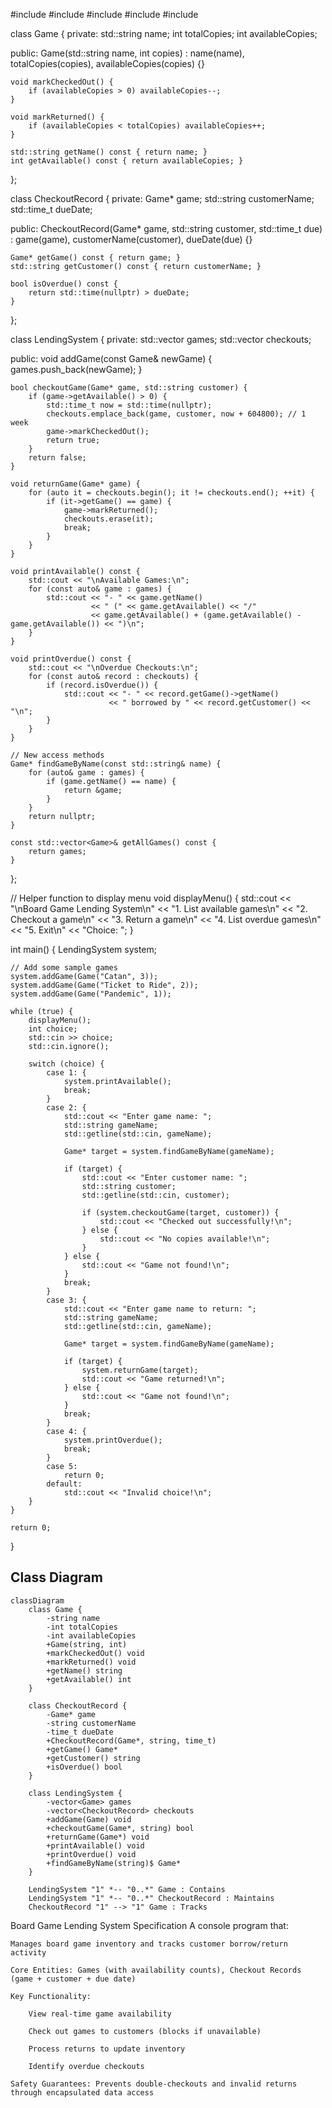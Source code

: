 #include <iostream>
#include <string>
#include <vector>
#include <ctime>
#include <iomanip>

class Game {
private:
    std::string name;
    int totalCopies;
    int availableCopies;

public:
    Game(std::string name, int copies) 
        : name(name), totalCopies(copies), availableCopies(copies) {}

    void markCheckedOut() {
        if (availableCopies > 0) availableCopies--;
    }

    void markReturned() {
        if (availableCopies < totalCopies) availableCopies++;
    }

    std::string getName() const { return name; }
    int getAvailable() const { return availableCopies; }
};

class CheckoutRecord {
private:
    Game* game;
    std::string customerName;
    std::time_t dueDate;

public:
    CheckoutRecord(Game* game, std::string customer, std::time_t due)
        : game(game), customerName(customer), dueDate(due) {}

    Game* getGame() const { return game; }
    std::string getCustomer() const { return customerName; }
    
    bool isOverdue() const {
        return std::time(nullptr) > dueDate;
    }
};

class LendingSystem {
private:
    std::vector<Game> games;
    std::vector<CheckoutRecord> checkouts;

public:
    void addGame(const Game& newGame) {
        games.push_back(newGame);
    }

    bool checkoutGame(Game* game, std::string customer) {
        if (game->getAvailable() > 0) {
            std::time_t now = std::time(nullptr);
            checkouts.emplace_back(game, customer, now + 604800); // 1 week
            game->markCheckedOut();
            return true;
        }
        return false;
    }

    void returnGame(Game* game) {
        for (auto it = checkouts.begin(); it != checkouts.end(); ++it) {
            if (it->getGame() == game) {
                game->markReturned();
                checkouts.erase(it);
                break;
            }
        }
    }

    void printAvailable() const {
        std::cout << "\nAvailable Games:\n";
        for (const auto& game : games) {
            std::cout << "- " << game.getName() 
                      << " (" << game.getAvailable() << "/" 
                      << game.getAvailable() + (game.getAvailable() - game.getAvailable()) << ")\n";
        }
    }

    void printOverdue() const {
        std::cout << "\nOverdue Checkouts:\n";
        for (const auto& record : checkouts) {
            if (record.isOverdue()) {
                std::cout << "- " << record.getGame()->getName()
                          << " borrowed by " << record.getCustomer() << "\n";
            }
        }
    }

    // New access methods
    Game* findGameByName(const std::string& name) {
        for (auto& game : games) {
            if (game.getName() == name) {
                return &game;
            }
        }
        return nullptr;
    }

    const std::vector<Game>& getAllGames() const {
        return games;
    }
};

// Helper function to display menu
void displayMenu() {
    std::cout << "\nBoard Game Lending System\n"
              << "1. List available games\n"
              << "2. Checkout a game\n"
              << "3. Return a game\n"
              << "4. List overdue games\n"
              << "5. Exit\n"
              << "Choice: ";
}

int main() {
    LendingSystem system;
    
    // Add some sample games
    system.addGame(Game("Catan", 3));
    system.addGame(Game("Ticket to Ride", 2));
    system.addGame(Game("Pandemic", 1));

    while (true) {
        displayMenu();
        int choice;
        std::cin >> choice;
        std::cin.ignore();

        switch (choice) {
            case 1: {
                system.printAvailable();
                break;
            }
            case 2: {
                std::cout << "Enter game name: ";
                std::string gameName;
                std::getline(std::cin, gameName);
                
                Game* target = system.findGameByName(gameName);
                
                if (target) {
                    std::cout << "Enter customer name: ";
                    std::string customer;
                    std::getline(std::cin, customer);
                    
                    if (system.checkoutGame(target, customer)) {
                        std::cout << "Checked out successfully!\n";
                    } else {
                        std::cout << "No copies available!\n";
                    }
                } else {
                    std::cout << "Game not found!\n";
                }
                break;
            }
            case 3: {
                std::cout << "Enter game name to return: ";
                std::string gameName;
                std::getline(std::cin, gameName);
                
                Game* target = system.findGameByName(gameName);
                
                if (target) {
                    system.returnGame(target);
                    std::cout << "Game returned!\n";
                } else {
                    std::cout << "Game not found!\n";
                }
                break;
            }
            case 4: {
                system.printOverdue();
                break;
            }
            case 5:
                return 0;
            default:
                std::cout << "Invalid choice!\n";
        }
    }

    return 0;
}
## Class Diagram

```mermaid
classDiagram
    class Game {
        -string name
        -int totalCopies
        -int availableCopies
        +Game(string, int)
        +markCheckedOut() void
        +markReturned() void
        +getName() string
        +getAvailable() int
    }

    class CheckoutRecord {
        -Game* game
        -string customerName
        -time_t dueDate
        +CheckoutRecord(Game*, string, time_t)
        +getGame() Game*
        +getCustomer() string
        +isOverdue() bool
    }

    class LendingSystem {
        -vector<Game> games
        -vector<CheckoutRecord> checkouts
        +addGame(Game) void
        +checkoutGame(Game*, string) bool
        +returnGame(Game*) void
        +printAvailable() void
        +printOverdue() void
        +findGameByName(string)$ Game*
    }

    LendingSystem "1" *-- "0..*" Game : Contains
    LendingSystem "1" *-- "0..*" CheckoutRecord : Maintains
    CheckoutRecord "1" --> "1" Game : Tracks
```
Board Game Lending System Specification
A console program that:

    Manages board game inventory and tracks customer borrow/return activity

    Core Entities: Games (with availability counts), Checkout Records (game + customer + due date)

    Key Functionality:

        View real-time game availability

        Check out games to customers (blocks if unavailable)

        Process returns to update inventory

        Identify overdue checkouts

    Safety Guarantees: Prevents double-checkouts and invalid returns through encapsulated data access
